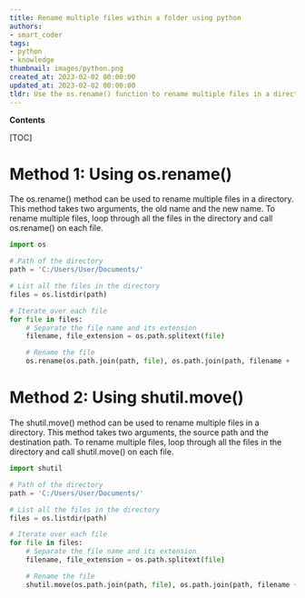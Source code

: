 ```yaml
---
title: Rename multiple files within a folder using python
authors:
- smart_coder
tags:
- python
- knowledge
thumbnail: images/python.png
created_at: 2023-02-02 00:00:00
updated_at: 2023-02-02 00:00:00
tldr: Use the os.rename() function to rename multiple files in a directory in Python.
---
```


**Contents**

[TOC]

# Method 1: Using os.rename()

The os.rename() method can be used to rename multiple files in a directory. This method takes two arguments, the old name and the new name. To rename multiple files, loop through all the files in the directory and call os.rename() on each file.

```python
import os 

# Path of the directory 
path = 'C:/Users/User/Documents/'

# List all the files in the directory 
files = os.listdir(path) 

# Iterate over each file 
for file in files: 
	# Separate the file name and its extension 
	filename, file_extension = os.path.splitext(file) 

	# Rename the file 
	os.rename(os.path.join(path, file), os.path.join(path, filename + '_new' + file_extension)) 
```

# Method 2: Using shutil.move()

The shutil.move() method can be used to rename multiple files in a directory. This method takes two arguments, the source path and the destination path. To rename multiple files, loop through all the files in the directory and call shutil.move() on each file.

```python
import shutil 

# Path of the directory 
path = 'C:/Users/User/Documents/'

# List all the files in the directory 
files = os.listdir(path) 

# Iterate over each file 
for file in files: 
	# Separate the file name and its extension 
	filename, file_extension = os.path.splitext(file) 

	# Rename the file 
	shutil.move(os.path.join(path, file), os.path.join(path, filename + '_new' + file_extension)) 
```
